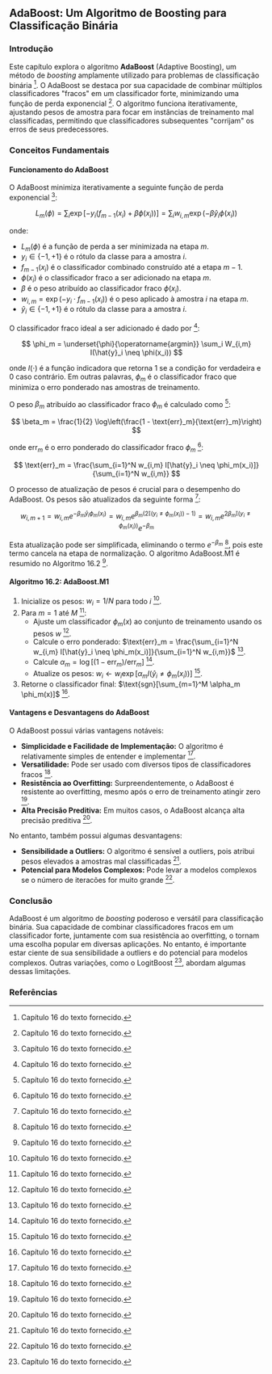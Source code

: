 ## AdaBoost: Um Algoritmo de Boosting para Classificação Binária

### Introdução
Este capítulo explora o algoritmo **AdaBoost** (Adaptive Boosting), um método de *boosting* amplamente utilizado para problemas de classificação binária [^554]. O AdaBoost se destaca por sua capacidade de combinar múltiplos classificadores "fracos" em um classificador forte, minimizando uma função de perda exponencial [^554]. O algoritmo funciona iterativamente, ajustando pesos de amostra para focar em instâncias de treinamento mal classificadas, permitindo que classificadores subsequentes "corrijam" os erros de seus predecessores.

### Conceitos Fundamentais

#### Funcionamento do AdaBoost
O AdaBoost minimiza iterativamente a seguinte função de perda exponencial [^554]:

$$ L_m(\phi) = \sum_i \exp[-y_i(f_{m-1}(x_i) + \beta\phi(x_i))] = \sum_i w_{i,m} \exp(-\beta\hat{y}_i\phi(x_i)) $$

onde:

*   $L_m(\phi)$ é a função de perda a ser minimizada na etapa $m$.
*   $y_i \in \{-1, +1\}$ é o rótulo da classe para a amostra $i$.
*   $f_{m-1}(x_i)$ é o classificador combinado construído até a etapa $m-1$.
*   $\phi(x_i)$ é o classificador fraco a ser adicionado na etapa $m$.
*   $\beta$ é o peso atribuído ao classificador fraco $\phi(x_i)$.
*   $w_{i,m} = \exp(-y_i \cdot f_{m-1}(x_i))$ é o peso aplicado à amostra $i$ na etapa $m$.
*   $\hat{y}_i \in \{-1, +1\}$ é o rótulo da classe para a amostra $i$.

O classificador fraco ideal a ser adicionado é dado por [^554]:

$$ \phi_m = \underset{\phi}{\operatorname{argmin}} \sum_i W_{i,m} I(\hat{y}_i \neq \phi(x_i)) $$

onde $I(\cdot)$ é a função indicadora que retorna 1 se a condição for verdadeira e 0 caso contrário. Em outras palavras, $\phi_m$ é o classificador fraco que minimiza o erro ponderado nas amostras de treinamento.

O peso $\beta_m$ atribuído ao classificador fraco $\phi_m$ é calculado como [^554]:

$$ \beta_m = \frac{1}{2} \log\left(\frac{1 - \text{err}_m}{\text{err}_m}\right) $$

onde $\text{err}_m$ é o erro ponderado do classificador fraco $\phi_m$ [^558]:

$$ \text{err}_m = \frac{\sum_{i=1}^N w_{i,m} I[\hat{y}_i \neq \phi_m(x_i)]}{\sum_{i=1}^N w_{i,m}} $$

O processo de atualização de pesos é crucial para o desempenho do AdaBoost. Os pesos são atualizados da seguinte forma [^559]:

$$ w_{i,m+1} = w_{i,m} e^{-\beta_m \hat{y}_i \phi_m(x_i)} = w_{i,m} e^{\beta_m (2\mathbb{I}(y_i \neq \phi_m(x_i)) - 1)} = w_{i,m} e^{2\beta_m \mathbb{I}(y_i \neq \phi_m(x_i))} e^{-\beta_m} $$

Esta atualização pode ser simplificada, eliminando o termo $e^{-\beta_m}$ [^559], pois este termo cancela na etapa de normalização. O algoritmo AdaBoost.M1 é resumido no Algoritmo 16.2 [^559].

#### Algoritmo 16.2: AdaBoost.M1
1.  Inicialize os pesos: $w_i = 1/N$ para todo $i$ [^559].
2.  Para $m = 1$ até $M$ [^559]:
    *   Ajuste um classificador $\phi_m(x)$ ao conjunto de treinamento usando os pesos $w$ [^559].
    *   Calcule o erro ponderado: $\text{err}_m = \frac{\sum_{i=1}^N w_{i,m} I[\hat{y}_i \neq \phi_m(x_i)]}{\sum_{i=1}^N w_{i,m}}$ [^559].
    *   Calcule $\alpha_m = \log[(1 - \text{err}_m)/\text{err}_m]$ [^559].
    *   Atualize os pesos: $w_i \leftarrow w_i \exp[\alpha_m I(\hat{y}_i \neq \phi_m(x_i))]$ [^559].
3.  Retorne o classificador final: $\text{sgn}[\sum_{m=1}^M \alpha_m \phi_m(x)]$ [^559].

#### Vantagens e Desvantagens do AdaBoost
O AdaBoost possui várias vantagens notáveis:

*   **Simplicidade e Facilidade de Implementação:** O algoritmo é relativamente simples de entender e implementar [^554].
*   **Versatilidade:** Pode ser usado com diversos tipos de classificadores fracos [^554].
*   **Resistência ao Overfitting:** Surpreendentemente, o AdaBoost é resistente ao overfitting, mesmo após o erro de treinamento atingir zero [^555].
*   **Alta Precisão Preditiva:** Em muitos casos, o AdaBoost alcança alta precisão preditiva [^555].

No entanto, também possui algumas desvantagens:

*   **Sensibilidade a Outliers:** O algoritmo é sensível a outliers, pois atribui pesos elevados a amostras mal classificadas [^559].
*   **Potencial para Modelos Complexos:** Pode levar a modelos complexos se o número de iteracões for muito grande [^559].

### Conclusão
AdaBoost é um algoritmo de *boosting* poderoso e versátil para classificação binária. Sua capacidade de combinar classificadores fracos em um classificador forte, juntamente com sua resistência ao overfitting, o tornam uma escolha popular em diversas aplicações. No entanto, é importante estar ciente de sua sensibilidade a outliers e do potencial para modelos complexos. Outras variações, como o LogitBoost [^559], abordam algumas dessas limitações.

### Referências
[^554]: Capítulo 16 do texto fornecido.
[^555]: Capítulo 16 do texto fornecido.
[^558]: Capítulo 16 do texto fornecido.
[^559]: Capítulo 16 do texto fornecido.

<!-- END -->